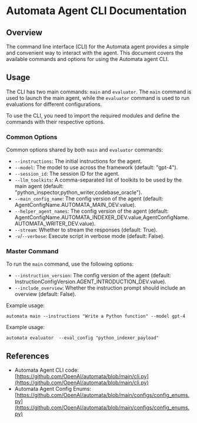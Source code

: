 # Automata Agent CLI Documentation

## Overview

The command line interface (CLI) for the Automata agent provides a simple and convenient way to interact with the agent. This document covers the available commands and options for using the Automata agent CLI.

## Usage

The CLI has two main commands: `main` and `evaluator`. The `main` command is used to launch the main agent, while the `evaluator` command is used to run evaluations for different configurations.

To use the CLI, you need to import the required modules and define the commands with their respective options.

### Common Options

Common options shared by both `main` and `evaluator` commands:

- `--instructions`: The initial instructions for the agent.
- `--model`: The model to use across the framework (default: "gpt-4").
- `--session_id`: The session ID for the agent.
- `--llm_toolkits`: A comma-separated list of toolkits to be used by the main agent (default: "python_inspector,python_writer,codebase_oracle").
- `--main_config_name`: The config version of the agent (default: AgentConfigName.AUTOMATA_MAIN_DEV.value).
- `--helper_agent_names`: The config version of the agent (default: AgentConfigName.AUTOMATA_INDEXER_DEV.value,AgentConfigName.AUTOMATA_WRITER_DEV.value).
- `--stream`: Whether to stream the responses (default: True).
- `-v`/`--verbose`: Execute script in verbose mode (default: False).

### Master Command

To run the `main` command, use the following options:

- `--instruction_version`: The config version of the agent (default: InstructionConfigVersion.AGENT_INTRODUCTION_DEV.value).
- `--include_overview`: Whether the instruction prompt should include an overview (default: False).

Example usage:

```shell
automata main --instructions "Write a Python function" --model gpt-4
```

Example usage:

```shell
automata evaluator  --eval_config "python_indexer_payload"
```

## References

- Automata Agent CLI code: [https://github.com/OpenAI/automata/blob/main/cli.py](https://github.com/OpenAI/automata/blob/main/cli.py)
- Automata Agent Config Enums: [https://github.com/OpenAI/automata/blob/main/configs/config_enums.py](https://github.com/OpenAI/automata/blob/main/configs/config_enums.py)
